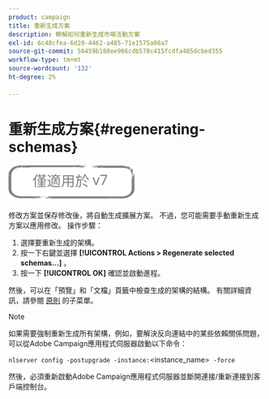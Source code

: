 ```yaml
---
product: campaign
title: 重新生成方案
description: 瞭解如何重新生成市場活動方案
exl-id: 6c48cfea-6d20-4462-a485-71e1575a08a7
source-git-commit: 56459b188ee966cdb578c415fcdfa485dcbed355
workflow-type: tm+mt
source-wordcount: '132'
ht-degree: 2%

---
```


# 重新生成方案{#regenerating-schemas}

![](../../assets/v7-only.svg)

修改方案並保存修改後，將自動生成擴展方案。 不過，您可能需要手動重新生成方案以應用修改。 操作步驟：

1. 選擇要重新生成的架構。
1. 按一下右鍵並選擇 **[!UICONTROL Actions > Regenerate selected schemas...]** 。
1. 按一下 **[!UICONTROL OK]** 確認並啟動進程。

然後，可以在「預覽」和「文檔」頁籤中檢查生成的架構的結構。 有關詳細資訊，請參閱 [原則](../../configuration/using/data-schemas.md#principles) 的子菜單。

>[!NOTE]
>
>如果需要強制重新生成所有架構，例如，要解決反向連結中的某些依賴關係問題，可以從Adobe Campaign應用程式伺服器啟動以下命令：
>
> `nlserver config -postupgrade -instance:`&lt;instance_name>` -force`
>
>然後，必須重新啟動Adobe Campaign應用程式伺服器並斷開連接/重新連接到客戶端控制台。
